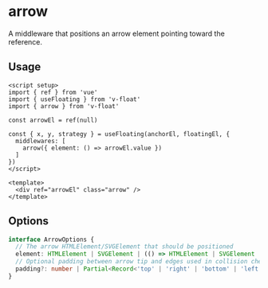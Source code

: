 # arrow

A middleware that positions an arrow element pointing toward the reference.

## Usage

```vue
<script setup>
import { ref } from 'vue'
import { useFloating } from 'v-float'
import { arrow } from 'v-float'

const arrowEl = ref(null)

const { x, y, strategy } = useFloating(anchorEl, floatingEl, {
  middlewares: [
    arrow({ element: () => arrowEl.value })
  ]
})
</script>

<template>
  <div ref="arrowEl" class="arrow" />
</template>
```

## Options

```ts
interface ArrowOptions {
  // The arrow HTMLElement/SVGElement that should be positioned
  element: HTMLElement | SVGElement | (() => HTMLElement | SVGElement | null)
  // Optional padding between arrow tip and edges used in collision checks
  padding?: number | Partial<Record<'top' | 'right' | 'bottom' | 'left', number>>
}
```
